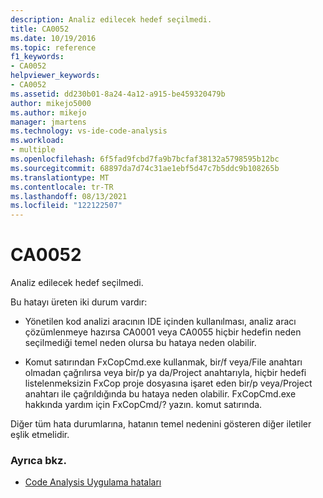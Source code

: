 ```yaml
---
description: Analiz edilecek hedef seçilmedi.
title: CA0052
ms.date: 10/19/2016
ms.topic: reference
f1_keywords:
- CA0052
helpviewer_keywords:
- CA0052
ms.assetid: dd230b01-8a24-4a12-a915-be459320479b
author: mikejo5000
ms.author: mikejo
manager: jmartens
ms.technology: vs-ide-code-analysis
ms.workload:
- multiple
ms.openlocfilehash: 6f5fad9fcbd7fa9b7bcfaf38132a5798595b12bc
ms.sourcegitcommit: 68897da7d74c31ae1ebf5d47c7b5ddc9b108265b
ms.translationtype: MT
ms.contentlocale: tr-TR
ms.lasthandoff: 08/13/2021
ms.locfileid: "122122507"
---
```

# <a name="ca0052"></a>CA0052

Analiz edilecek hedef seçilmedi.

Bu hatayı üreten iki durum vardır:

- Yönetilen kod analizi aracının IDE içinden kullanılması, analiz aracı çözümlenmeye hazırsa CA0001 veya CA0055 hiçbir hedefin neden seçilmediği temel neden olursa bu hataya neden olabilir.

- Komut satırından FxCopCmd.exe kullanmak, bir/f veya/File anahtarı olmadan çağrılırsa veya bir/p ya da/Project anahtarıyla, hiçbir hedefi listelenmeksizin FxCop proje dosyasına işaret eden bir/p veya/Project anahtarı ile çağrıldığında bu hataya neden olabilir. FxCopCmd.exe hakkında yardım için FxCopCmd/? yazın. komut satırında.

Diğer tüm hata durumlarına, hatanın temel nedenini gösteren diğer iletiler eşlik etmelidir.

### <a name="see-also"></a>Ayrıca bkz.

- [Code Analysis Uygulama hataları](../code-quality/code-analysis-application-errors.md)

